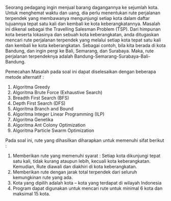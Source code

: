 Seorang pedagang ingin menjual barang dagangannya ke sejumlah kota. Untuk menghemat waktu dan uang, dia perlu menentukan rute perjalanan terpendek yang membawanya mengunjungi setiap kota dalam daftar tujuannya tepat satu kali dan kembali ke kota keberangkatannya.
Masalah ini dikenal sebagai the Travelling Salesman Problem (TSP). Dari himpunan kota beserta lokasinya dan sebuah kota keberangkatan, anda ditugaskan mencari rute perjalanan terpendek yang melalui setiap kota tepat satu kali dan kembali ke kota keberangkatan. Sebagai contoh, bila kita berada di kota Bandung, dan ingin pergi ke Bali, Semarang, dan Surabaya. Maka, rute perjalanan terpendeknya adalah Bandung-Semarang-Surabaya-Bali-Bandung.

Pemecahan Masalah pada soal ini dapat diselesaikan dengan beberapa metode alternatif :
1. Algoritma Greedy
2. Algoritma Brute Force (Exhaustive Search)
3. Breadth First Search (BFS)
4. Depth First Search (DFS)
5. Algoritma Branch and Bound
6. Algoritma Integer Linear Programming (ILP)
7. Algoritma Genetika
8. Algoritma Ant Colony Optimization
9. Algoritma Particle Swarm Optimization

Pada soal ini, rute yang dihasilkan diharapkan untuk memenuhi sifat berikut :
1. Memberikan rute yang memenuhi syarat : Setiap kota dikunjungi tepat satu kali, tidak kurang ataupun lebih, kecuali kota keberangkatan. Kemudian, Rute diawali dan diakhiri di kota keberangkatan.
2. Memberikan rute dengan jarak total terpendek dari seluruh kemungkinan rute yang ada.
3. Kota yang dipilih adalah kota – kota yang terdapat di wilayah Indonesia
4. Program dapat digunakan untuk mencari rute untuk minimal 6 kota dan maksimal 15 kota.
